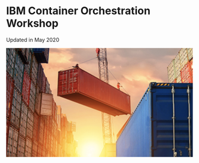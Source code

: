 
# IBM Container Orchestration Workshop

Updated in May 2020

![img](images/image-20181018184328603.png)



